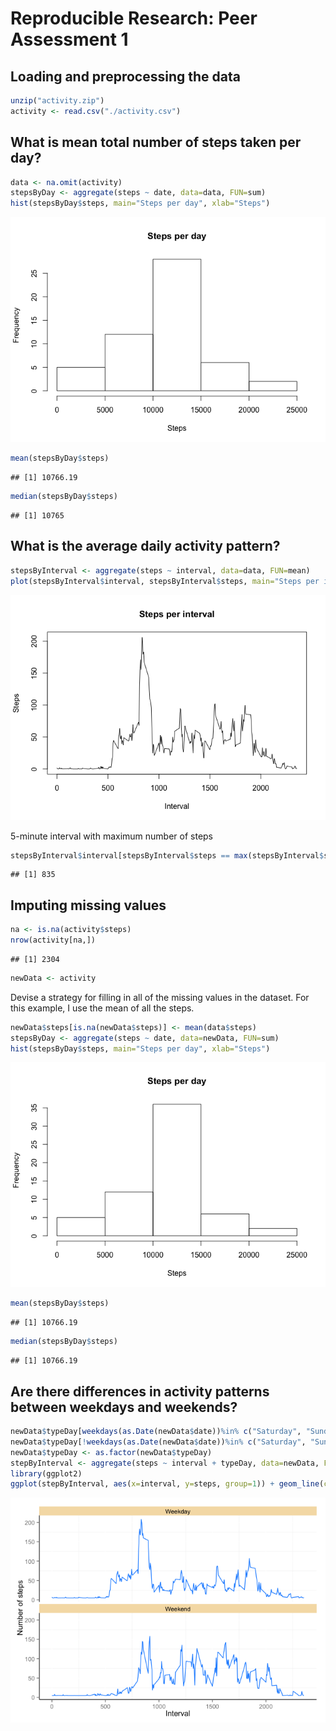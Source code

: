 # Reproducible Research: Peer Assessment 1


## Loading and preprocessing the data

```r
unzip("activity.zip")
activity <- read.csv("./activity.csv")
```


## What is mean total number of steps taken per day?

```r
data <- na.omit(activity)
stepsByDay <- aggregate(steps ~ date, data=data, FUN=sum)
hist(stepsByDay$steps, main="Steps per day", xlab="Steps")
```

![](./PA1_template_files/figure-html/unnamed-chunk-2-1.png) 

```r
mean(stepsByDay$steps)
```

```
## [1] 10766.19
```

```r
median(stepsByDay$steps)
```

```
## [1] 10765
```

## What is the average daily activity pattern?

```r
stepsByInterval <- aggregate(steps ~ interval, data=data, FUN=mean)
plot(stepsByInterval$interval, stepsByInterval$steps, main="Steps per interval", type="l", xlab="Interval", ylab="Steps")
```

![](./PA1_template_files/figure-html/unnamed-chunk-3-1.png) 

5-minute interval with maximum number of steps

```r
stepsByInterval$interval[stepsByInterval$steps == max(stepsByInterval$steps)]
```

```
## [1] 835
```

## Imputing missing values

```r
na <- is.na(activity$steps)
nrow(activity[na,])
```

```
## [1] 2304
```

```r
newData <- activity
```

Devise a strategy for filling in all of the missing values in the dataset. For this example, I use the mean of all the steps.

```r
newData$steps[is.na(newData$steps)] <- mean(data$steps)
stepsByDay <- aggregate(steps ~ date, data=newData, FUN=sum)
hist(stepsByDay$steps, main="Steps per day", xlab="Steps")
```

![](./PA1_template_files/figure-html/unnamed-chunk-6-1.png) 

```r
mean(stepsByDay$steps)
```

```
## [1] 10766.19
```

```r
median(stepsByDay$steps)
```

```
## [1] 10766.19
```

## Are there differences in activity patterns between weekdays and weekends?

```r
newData$typeDay[weekdays(as.Date(newData$date))%in% c("Saturday", "Sunday")] <- "Weekend"
newData$typeDay[!weekdays(as.Date(newData$date))%in% c("Saturday", "Sunday")] <- "Weekday"
newData$typeDay <- as.factor(newData$typeDay)
stepByInterval <- aggregate(steps ~ interval + typeDay, data=newData, FUN=mean)
library(ggplot2)
ggplot(stepByInterval, aes(x=interval, y=steps, group=1)) + geom_line(colour="dodgerblue") + facet_wrap(~ typeDay, ncol=1) + labs(x = "Interval", y = "Number of steps") + theme(panel.background = element_blank(), axis.line = element_line(colour = "black"), strip.background = element_rect(fill="wheat"))
```

![](./PA1_template_files/figure-html/unnamed-chunk-7-1.png) 
